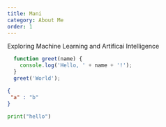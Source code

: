 ```yaml
---
title: Mani
category: About Me
order: 1
---
```


Exploring Machine Learning and Artificai Intelligence

 
  ```javascript 
    function greet(name) { 
      console.log('Hello, ' + name + '!'); 
    } 
    greet('World'); 
  ```
```json
{
 "a" : "b"
}
```
```python
print("hello")
```
